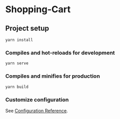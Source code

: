 # Shopping-Cart

## Project setup
```
yarn install
```

### Compiles and hot-reloads for development
```
yarn serve
```

### Compiles and minifies for production
```
yarn build
```



### Customize configuration
See [Configuration Reference](https://cli.vuejs.org/config/).
